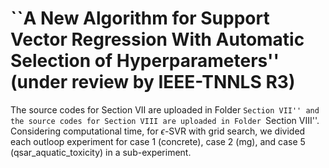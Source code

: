#  ``A New Algorithm for Support Vector Regression With Automatic Selection of Hyperparameters'' (under review by IEEE-TNNLS R3)

The source codes for Section VII are uploaded in Folder ``Section VII'' and the source codes for Section VIII are uploaded in Folder ``Section VIII''.
Considering computational time, for $\epsilon$-SVR with grid search, we divided each outloop experiment for case 1 (concrete), case 2 (mg), and case 5 (qsar_aquatic_toxicity) in a sub-experiment.

